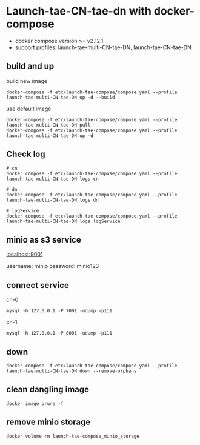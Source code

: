 # Launch-tae-CN-tae-dn with docker-compose

- docker compose version >= v2.12.1
- support profiles: launch-tae-multi-CN-tae-DN, launch-tae-CN-tae-DN

## build and up 

build new image

```shell
docker-compose -f etc/launch-tae-compose/compose.yaml --profile launch-tae-multi-CN-tae-DN up -d --build
```

use default image

```shell
docker-compose -f etc/launch-tae-compose/compose.yaml --profile launch-tae-multi-CN-tae-DN pull
docker-compose -f etc/launch-tae-compose/compose.yaml --profile launch-tae-multi-CN-tae-DN up -d
```

## Check log

```shell
# cn
docker compose -f etc/launch-tae-compose/compose.yaml --profile launch-tae-multi-CN-tae-DN logs cn

# dn
docker compose -f etc/launch-tae-compose/compose.yaml --profile launch-tae-multi-CN-tae-DN logs dn

# logService
docker compose -f etc/launch-tae-compose/compose.yaml --profile launch-tae-multi-CN-tae-DN logs logService
```

## minio as s3 service

[localhost:9001](http://localhost:9001)

username: minio
password: minio123

## connect service

cn-0
```shell
mysql -h 127.0.0.1 -P 7001 -udump -p111
```

cn-1:
```shell
mysql -h 127.0.0.1 -P 8001 -udump -p111
```

## down

```shell
docker-compose -f etc/launch-tae-compose/compose.yaml --profile launch-tae-multi-CN-tae-DN down --remove-orphans
```

## clean dangling image

```shell
docker image prune -f
```

## remove minio storage
```shell
docker volume rm launch-tae-compose_minio_storage
```
